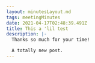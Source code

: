 ```yaml
---
layout: minutesLayout.md
tags: meetingMinutes
date: 2021-04-17T02:48:39.491Z
title: This a 'lil test
description: |-
  Thanks so much for your time!

  A totally new post.
---
```

